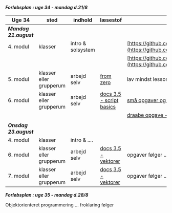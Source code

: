 ***Forløbsplan : uge 34 - mandag d.21/8***

| Uge 34                 | sted                    | indhold                                          | læsestof                                                                                                  | opgaver/løsninger                         |
|------------------------|-------------------------|--------------------------------------------------|-----------------------------------------------------------------------------------------------------------|-------------------------------------------|
| ***Mandag 21.august*** |                         |                                                  |                                                                                                           |                                           |
| 4. modul               | klasser                 | intro & solsystem                                |                                                                                                           | [https://github.com/digitaltdesignlyngby/solsystem_opgaven](https://github.com/digitaltdesignlyngby/solsystem_opgaven)|
|                        |                         |                                                  |                                                                                                           | [https://github.com/digitaltdesignlyngby/solsystem2](https://github.com/digitaltdesignlyngby/solsystem2)|
| 5. modul               | klasser eller grupperum | arbejd selv                                      | [from zero](https://gdquest.github.io/learn-gdscript/)                                                    | lav mindst lesson 14 til 28               |
| 6. modul               | klasser eller grupperum | arbejd selv                                      | [docs 3.5 - script basics](https://docs.godotengine.org/en/3.5/tutorials/scripting/gdscript/index.html)   | [små opgaver og indbyggede funktioner](opgaver_basic.pdf)|
|                        |                         |                                                  |                                                                                                           | [draabe opgave - brug af class](opgave_draaber.md) |
|                        |                         |                                                  |                                                                                                           |                                           |
| ***Onsdag 23.august*** |                         |                                                  |                                                                                                           |                                           |
| 4. modul               | klasser                 | intro  &  ....                                   |                                                                                                           |                                           |
| 6. modul               | klasser eller grupperum | arbejd selv                                      | [docs 3.5 - vektorer](https://docs.godotengine.org/en/stable/tutorials/math/vector_math.html#)            | opgaver følger ...                        |
| 7. modul               | klasser eller grupperum | arbejd selv                                      | [docs 3.5 - vektorer](https://docs.godotengine.org/en/stable/tutorials/math/vector_math.html#)            | opgaver følger ...                        |


***Forløbsplan : uge 35 - mandag d.28/8***

Objektorienteret programmering ... froklaring følger 

